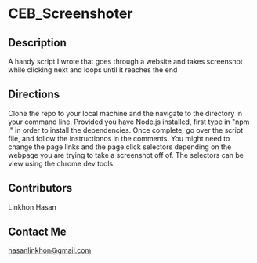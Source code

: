 # CEB_Screenshoter

## Description
A handy script I wrote that goes through a website and takes screenshot while clicking next and loops until it reaches the end 

## Directions

Clone the repo to your local machine and the navigate to the directory in your command line. Provided you have Node.js installed, 
first type in "npm i" in order to install the dependencies. Once complete, go over the script file, and follow the instructionos in the comments.
You might need to change the page links and the page.click selectors depending on the webpage you are trying to take a screenshot off of. The selectors can 
be view using the chrome dev tools. 

## Contributors
Linkhon Hasan

## Contact Me
hasanlinkhon@gmail.com